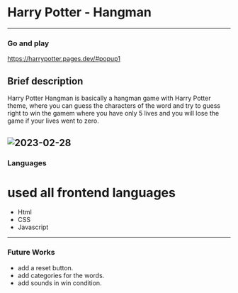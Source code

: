 # Harry Potter - Hangman
---
### Go and play
https://harrypotter.pages.dev/#popup1
## Brief description 
Harry Potter Hangman is basically a hangman game with Harry Potter theme, where you can guess the characters of the word and try to guess right to win the gamem where you have only 5 lives and you will lose the game if your lives went to zero.


![2023-02-28](https://user-images.githubusercontent.com/114671518/221696519-da5f6092-d462-424d-887c-12434649e6c0.png)
---
### Languages
# used all frontend languages
- Html
- CSS
- Javascript 
---
### Future Works
- add a reset button.
- add categories for the words.
- add sounds in win condition.




